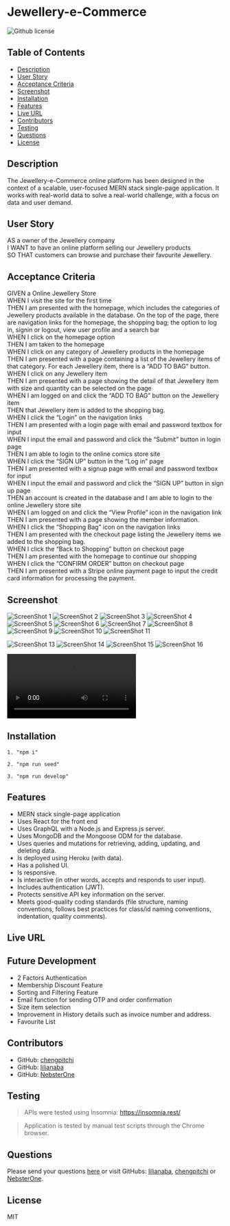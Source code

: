 # Jewellery-e-Commerce

![Github license](https://img.shields.io/badge/license-MIT-blue.svg)

## Table of Contents

- [Description](#description)
- [User Story](#user-story)
- [Acceptance Criteria](#acceptance-criteria)
- [Screenshot](#screenshot)
- [Installation](#installation)
- [Features](#features)
- [Live URL](#live-url)
- [Contributors](#contributors)
- [Testing](#testing)
- [Questions](#questions)
- [License](#license)

## Description

The Jewellery-e-Commerce online platform has been designed in the context of a scalable, user-focused MERN stack single-page application. It works with real-world data to solve a real-world challenge, with a focus on data and user demand.

## User Story

AS a owner of the Jewellery company<br />
I WANT to have an online platform selling our Jewellery products<br />
SO THAT customers can browse and purchase their favourite Jewellery.

## Acceptance Criteria

GIVEN a Online Jewellery Store<br />
WHEN I visit the site for the first time<br />
THEN I am presented with the homepage, which includes the categories of Jewellery products available in the database. On the top of the page, there are navigation links for the homepage, the shopping bag; the option to log in, signin or logout, view user profile and a search bar<br />
WHEN I click on the homepage option<br />
THEN I am taken to the homepage<br />
WHEN I click on any category of Jewellery products in the homepage<br />
THEN I am presented with a page containing a list of the Jewellery items of that category. For each Jewellery item, there is a “ADD TO BAG” button.<br />
WHEN I click on any Jewellery item<br />
THEN I am presented with a page showing the detail of that Jewellery item with size and quantity can be selected on the page<br />
WHEN I am logged on and click the “ADD TO BAG” button on the Jewellery item<br />
THEN that Jewellery item is added to the shopping bag.<br />
WHEN I click the “Login” on the navigation links<br />
THEN I am presented with a login page with email and password textbox for input<br />
WHEN I input the email and password and click the “Submit” button in login page<br />
THEN I am able to login to the online comics store site<br />
WHEN I click the “SIGN UP” button in the “Log in” page<br />
THEN I am presented with a signup page with email and password textbox for input<br />
WHEN I input the email and password and click the “SIGN UP” button in sign up page<br />
THEN an account is created in the database and I am able to login to the online Jewellery store site<br />
WHEN I am logged on and click the “View Profile” icon in the navigation link<br />
THEN I am presented with a page showing the member information.<br />
WHEN I click the “Shopping Bag” icon on the navigation links<br />
THEN I am presented with the checkout page listing the Jewellery items we added to the shopping bag.<br />
WHEN I click the “Back to Shopping” button on checkout page<br />
THEN I am presented with the homepage to continue our shopping<br />
WHEN I click the “CONFIRM ORDER” button on checkout page<br />
THEN I am presented with a Stripe online payment page to input the credit card information for processing the payment.

## Screenshot

![ScreenShot 1](./client/public/images/bella1.jpg)
![ScreenShot 2](./client/public/images/bella2.jpg)
![ScreenShot 3](./client/public/images/bella3.jpg)
![ScreenShot 4](./client/public/images/bella4.jpg)
![ScreenShot 5](./client/public/images/bella5.jpg)
![ScreenShot 6](./client/public/images/bella6.jpg)
![ScreenShot 7](./client/public/images/bella7.jpg)
![ScreenShot 8](./client/public/images/bella8.jpg)
![ScreenShot 9](./client/public/images/bella9.jpg)
![ScreenShot 10](./client/public/images/bella10.jpg)
![ScreenShot 11](./client/public/images/bella11.jpg)

![ScreenShot 13](./client/public/images/bella13.jpg)
![ScreenShot 14](./client/public/images/bella14.jpg)
![ScreenShot 15](./client/public/images/bella15.jpg)
![ScreenShot 16](./client/public/images/bella16.jpg)

![Video](./client/public/images/Bellagio.webm)

## Installation

```
1. "npm i"
```

```
2. "npm run seed"
```

```
3. "npm run develop"
```

## Features

- MERN stack single-page application
- Uses React for the front end
- Uses GraphQL with a Node.js and Express.js server.
- Uses MongoDB and the Mongoose ODM for the database.
- Uses queries and mutations for retrieving, adding, updating, and deleting data.
- Is deployed using Heroku (with data).
- Has a polished UI.
- Is responsive.
- Is interactive (in other words, accepts and responds to user input).
- Includes authentication (JWT).
- Protects sensitive API key information on the server.
- Meets good-quality coding standards (file structure, naming conventions, follows best practices for class/id naming conventions, indentation, quality comments).

## Live URL

## Future Development

- 2 Factors Authentication
- Membership Discount Feature
- Sorting and Filtering Feature
- Email function for sending OTP and order confirmation
- Size item selection
- Improvement in History details such as invoice number and address.
- Favourite List

## Contributors

- GitHub: [chengpitchi](https://github.com/chengpitchi)
- GitHub: [lilianaba](https://github.com/lilianaba)
- GitHub: [NebsterOne](https://github.com/NebsterOne)

## Testing

> APIs were tested using Insomnia: https://insomnia.rest/

> Application is tested by manual test scripts through the Chrome browser.

## Questions

Please send your questions [here](mailto:findme@gmail.com?subject=[GitHub]%20Dev%20Connect) or visit GitHubs: [lilianaba](https://github.com/lilianaba), [chengpitchi](https://github.com/chengpitchi) or [NebsterOne](https://github.com/NebsterOne).

## License

MIT
